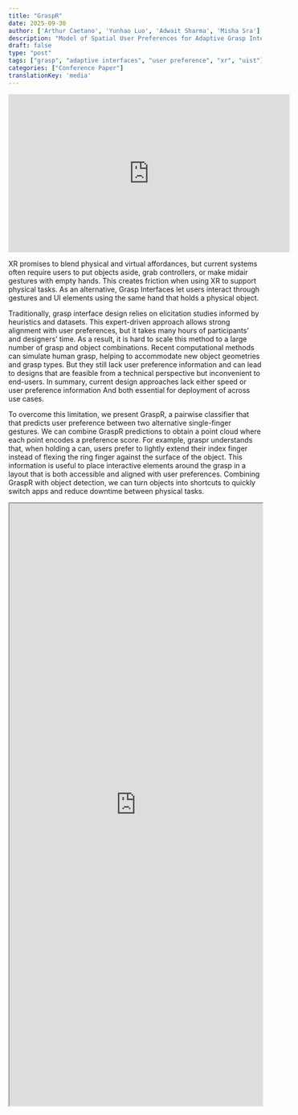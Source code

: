 ```yaml
---
title: "GraspR"
date: 2025-09-30
author: ['Arthur Caetano', 'Yunhao Luo', 'Adwait Sharma', 'Misha Sra']
description: "Model of Spatial User Preferences for Adaptive Grasp Interfaces"
draft: false
type: "post"
tags: ["grasp", "adaptive interfaces", "user preference", "xr", "uist"]
categories: ["Conference Paper"]
translationKey: 'media'
---
```

<iframe width="560" height="315" src="https://www.youtube.com/embed/5khyDJbCbAE?si=Vok_UlfCfxOkv6oX" title="YouTube video player" frameborder="0" allow="accelerometer; autoplay; clipboard-write; encrypted-media; gyroscope; picture-in-picture; web-share" referrerpolicy="strict-origin-when-cross-origin" allowfullscreen></iframe>

XR promises to blend physical and virtual affordances, but current systems often require users to put objects aside, grab controllers, or make midair gestures with empty hands. This creates friction when using XR to support physical tasks. As an alternative, Grasp Interfaces let users interact through gestures and UI elements using the same hand that holds a physical object.

Traditionally, grasp interface design relies on elicitation studies informed by heuristics and datasets. This expert-driven approach allows strong alignment with user preferences, but it takes many hours of participants’ and designers’ time. As a result, it is hard to scale this method to a large number of grasp and object combinations. Recent computational methods can simulate human grasp, helping to accommodate new object geometries and grasp types. But they still lack user preference information and can lead to designs that are feasible from a technical perspective but inconvenient to end-users. In summary, current design approaches lack either speed or user preference information And both essential for deployment of across use cases.

To overcome this limitation, we present GraspR, a pairwise classifier that that predicts user preference between two alternative single-finger gestures. We can combine GraspR predictions to obtain a point cloud where each point encodes a preference score. For example, graspr understands that, when holding a can, users prefer to lightly extend their index finger instead of flexing the ring finger against the surface of the object. This information is useful to place interactive elements around the grasp in a layout that is both accessible and aligned with user preferences. Combining GraspR with object detection, we can turn objects into shortcuts to quickly switch apps and reduce downtime between physical tasks.

<iframe  src='https://arxiv.org/pdf/2501.05434v2' width='100%' height='1200px'></iframe>